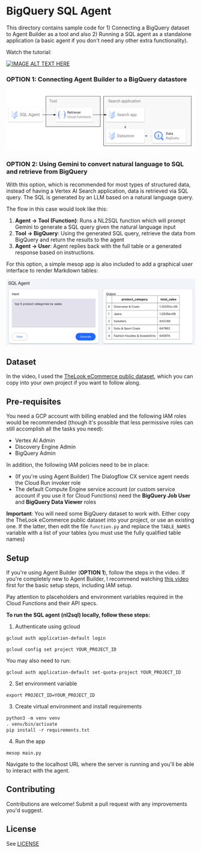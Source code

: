 # BigQuery SQL Agent
This directory contains sample code for 1) Connecting a BigQuery dataset to Agent Builder as a tool and also 2) Running a SQL agent as a standalone application (a basic agent if you don't need any other extra functionality).

Watch the tutorial:

[![IMAGE ALT TEXT HERE](https://img.youtube.com/vi/AsNSxfqsZ2U/0.jpg)](https://www.youtube.com/watch?v=AsNSxfqsZ2U)

### OPTION 1: Connecting Agent Builder to a BigQuery datastore
![Architecture with Agent Builder and BQ Datastore](./images/agent_bq_retriever_arch.png)

### OPTION 2: Using Gemini to convert natural language to SQL and retrieve from BigQuery
With this option, which is recommended for most types of structured data, instead of having a Vertex AI Search application, data is retrieved via SQL query. The SQL is generated by an LLM based on a natural language query.

The flow in this case would look like this: 

1. **Agent -> Tool (Function)**: Runs a NL2SQL function which will prompt Gemini to generate a SQL query given the natural language input
2. **Tool -> BigQuery**: Using the generated SQL query, retrieve the data from BigQuery and return the results to the agent
3. **Agent -> User**: Agent replies back with the full table or a generated response based on instructions.

For this option, a simple mesop app is also included to add a graphical user interface to render Markdown tables:

![SQL Agent mesop app](./images/sql_agent_mesop_app.png)

## Dataset
In the video, I used the [TheLook eCommerce public dataset](https://console.cloud.google.com/marketplace/product/bigquery-public-data/thelook-ecommerce?project=gen-lang-client-0261083003), which you can copy into your own project if you want to follow along.

## Pre-requisites
You need a GCP account with billing enabled and the following IAM roles would be recommended (though it's possible that less permissive roles can still accomplish all the tasks you need):

* Vertex AI Admin
* Discovery Engine Admin
* BigQuery Admin

In addition, the following IAM policies need to be in place:

* (If you're using Agent Builder) The Dialogflow CX service agent needs the Cloud Run invoker role 
* The default Compute Engine service account (or custom service account if you use it for Cloud Functions) need the **BigQuery Job User** and **BigQuery Data Viewer** roles

**Important**: You will need some BigQuery dataset to work with. Either copy the TheLook eCommerce public dataset into your project, or use an existing one. If the latter, then edit the file `function.py` and replace the `TABLE_NAMES` variable with a list of your tables (you must use the fully qualified table names)

## Setup
If you're using Agent Builder (**OPTION 1**), follow the steps in the video. If you're completely new to Agent Builder, I recommend watching [this video](https://www.youtube.com/watch?v=iBiyOl_pH-8) first for the basic setup steps, including IAM setup. 

Pay attention to placeholders and environment variables required in the Cloud Functions and their API specs.

**To run the SQL agent (nl2sql) locally, follow these steps:**

1. Authenticate using gcloud
```
gcloud auth application-default login
```

```
gcloud config set project YOUR_PROJECT_ID
```

You may also need to run:
```
gcloud auth application-default set-quota-project YOUR_PROJECT_ID
```

2. Set environment variable
```
export PROJECT_ID=YOUR_PROJECT_ID
```

3. Create virtual environment and install requirements
```
python3 -m venv venv
. venv/bin/activate
pip install -r requirements.txt
```

4. Run the app
```
mesop main.py
```

Navigate to the localhost URL where the server is running and you'll be able to interact with the agent.

## Contributing
Contributions are welcome! Submit a pull request with any improvements you'd suggest.

## License
See [LICENSE](https://github.com/vmehmeri/generative-ai/blob/main/LICENSE)